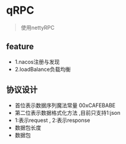# qRPC

> 使用nettyRPC

## feature
- 1.nacos注册与发现
- 2.loadBalance负载均衡

## 协议设计
- 首位表示数据序列魔法常量 00xCAFEBABE
- 第二位表示数据格式化方法 ,目前只支持1:json
- 1:表示request , 2:表示response
- 数据包长度
- 数据包
